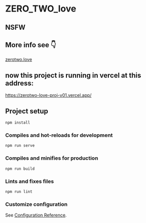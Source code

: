 # ZERO_TWO_love
## NSFW

## More info see 👇
[zerotwo.love](http://www.zerotwo.love "请右键在新窗口打开")


## now this project is running in vercel at this address:
https://zerotwo-love-proj-v01.vercel.app/

## Project setup
```
npm install
```

### Compiles and hot-reloads for development
```
npm run serve
```

### Compiles and minifies for production
```
npm run build
```

### Lints and fixes files
```
npm run lint
```

### Customize configuration
See [Configuration Reference](https://cli.vuejs.org/config/).
